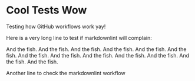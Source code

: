 # Cool Tests Wow

Testing how GitHub workflows work yay!

Here is a very long line to test if markdownlint will complain:

And the fish. And the fish. And the fish. And the fish. And the fish. And the fish. And the fish. And the fish. And the
fish. And the fish. And the fish. And the fish. And the fish.

Another line to check the markdownlint workflow
